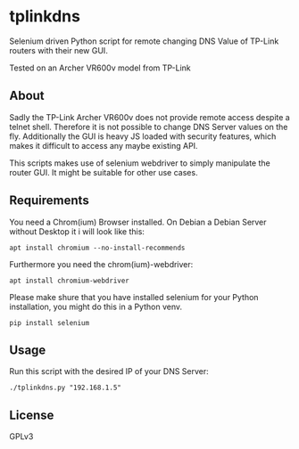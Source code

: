 # tplinkdns
Selenium driven Python script for remote changing DNS Value of TP-Link routers with their new GUI.

Tested on an Archer VR600v model from TP-Link

## About

Sadly the TP-Link Archer VR600v does not provide remote access despite a telnet shell.
Therefore it is not possible to change DNS Server values on the fly.
Additionally the GUI is heavy JS loaded with security features,
which makes it difficult to access any maybe existing API.

This scripts makes use of selenium webdriver to simply manipulate the router GUI.
It might be suitable for other use cases.

## Requirements

You need a Chrom(ium) Browser installed.
On Debian a Debian Server without Desktop it i will look like this:

```
apt install chromium --no-install-recommends
```

Furthermore you need the chrom(ium)-webdriver:

```
apt install chromium-webdriver
```

Please make shure that you have installed selenium for your Python installation, you might do this in a Python venv.

```
pip install selenium
```

## Usage

Run this script with the desired IP of your DNS Server:

```
./tplinkdns.py "192.168.1.5"
```

## License

GPLv3
